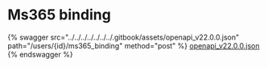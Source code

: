 # Ms365 binding

{% swagger src="../../../../../../../.gitbook/assets/openapi_v22.0.0.json" path="/users/{id}/ms365_binding" method="post" %}
[openapi_v22.0.0.json](../../../../../../../.gitbook/assets/openapi_v22.0.0.json)
{% endswagger %}

